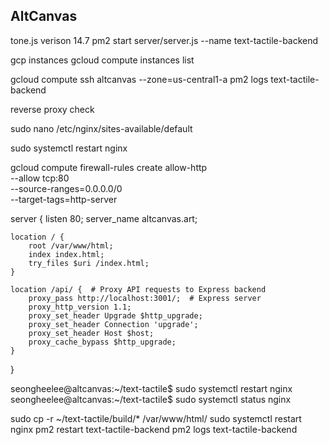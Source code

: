 ## AltCanvas

tone.js verison 14.7
pm2 start server/server.js --name text-tactile-backend

gcp instances
gcloud compute instances list


gcloud compute ssh altcanvas --zone=us-central1-a
pm2 logs text-tactile-backend

reverse proxy check 

sudo nano /etc/nginx/sites-available/default

sudo systemctl restart nginx


gcloud compute firewall-rules create allow-http \
  --allow tcp:80 \
  --source-ranges=0.0.0.0/0 \
  --target-tags=http-server


server {
    listen 80;
    server_name altcanvas.art;

    location / {
        root /var/www/html;
        index index.html;
        try_files $uri /index.html;
    }

    location /api/ {  # Proxy API requests to Express backend
        proxy_pass http://localhost:3001/;  # Express server
        proxy_http_version 1.1;
        proxy_set_header Upgrade $http_upgrade;
        proxy_set_header Connection 'upgrade';
        proxy_set_header Host $host;
        proxy_cache_bypass $http_upgrade;
    }
}

seongheelee@altcanvas:~/text-tactile$ sudo systemctl restart nginx
seongheelee@altcanvas:~/text-tactile$ sudo systemctl status nginx

sudo cp -r ~/text-tactile/build/* /var/www/html/
sudo systemctl restart nginx
pm2 restart text-tactile-backend
pm2 logs text-tactile-backend
